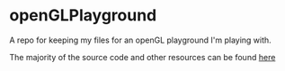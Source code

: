 # openGLPlayground
A repo for keeping my files for an openGL playground I'm playing with. 

The majority of the source code and other resources can be found [here](http://www.opengl-tutorial.org/)
